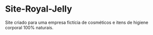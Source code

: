 # Site-Royal-Jelly
 Site criado para uma empresa fictícia de cosméticos e itens de higiene corporal 100% naturais.
